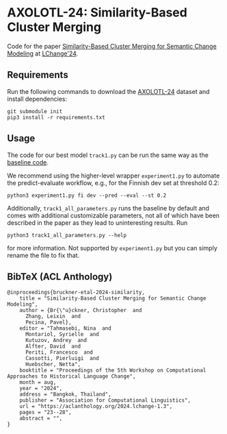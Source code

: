 # AXOLOTL-24: Similarity-Based Cluster Merging

Code for the paper [Similarity-Based Cluster Merging for Semantic Change Modeling](https://aclanthology.org/2024.lchange-1.3/) at [LChange'24](https://www.changeiskey.org/event/2024-acl-lchange/).

## Requirements

Run the following commands to download the [AXOLOTL-24](https://github.com/ltgoslo/axolotl24_shared_task) dataset and install dependencies:

```
git submodule init  
pip3 install -r requirements.txt
```

## Usage

The code for our best model ```track1.py``` can be run the same way as the [baseline code](https://github.com/ltgoslo/axolotl24_shared_task/tree/main/code/baselines).

We recommend using the higher-level wrapper ```experiment1.py``` to automate the predict-evaluate workflow, e.g., for the Finnish dev set at threshold 0.2:
```
python3 experiment1.py fi dev --pred --eval --st 0.2
```

Additionally, ```track1_all_parameters.py``` runs the baseline by default and comes with additional customizable parameters, not all of which have been described in the paper as they lead to uninteresting results. Run 
```
python3 track1_all_parameters.py --help
```
for more information. Not supported by ```experiment1.py``` but you can simply rename the file to fix that.

## BibTeX (ACL Anthology)

```
@inproceedings{bruckner-etal-2024-similarity,
    title = "Similarity-Based Cluster Merging for Semantic Change Modeling",
    author = {Br{\"u}ckner, Christopher  and
      Zhang, Leixin  and
      Pecina, Pavel},
    editor = "Tahmasebi, Nina  and
      Montariol, Syrielle  and
      Kutuzov, Andrey  and
      Alfter, David  and
      Periti, Francesco  and
      Cassotti, Pierluigi  and
      Huebscher, Netta",
    booktitle = "Proceedings of the 5th Workshop on Computational Approaches to Historical Language Change",
    month = aug,
    year = "2024",
    address = "Bangkok, Thailand",
    publisher = "Association for Computational Linguistics",
    url = "https://aclanthology.org/2024.lchange-1.3",
    pages = "23--28",
    abstract = "",
}
```
